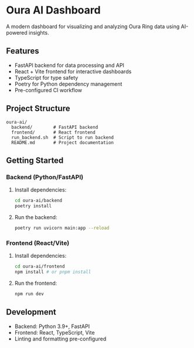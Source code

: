 # Oura AI Dashboard

A modern dashboard for visualizing and analyzing Oura Ring data using AI-powered insights.

## Features
- FastAPI backend for data processing and API
- React + Vite frontend for interactive dashboards
- TypeScript for type safety
- Poetry for Python dependency management
- Pre-configured CI workflow

## Project Structure
```
oura-ai/
  backend/        # FastAPI backend
  frontend/       # React frontend
  run_backend.sh  # Script to run backend
  README.md       # Project documentation
```

## Getting Started

### Backend (Python/FastAPI)
1. Install dependencies:
   ```bash
   cd oura-ai/backend
   poetry install
   ```
2. Run the backend:
   ```bash
   poetry run uvicorn main:app --reload
   ```

### Frontend (React/Vite)
1. Install dependencies:
   ```bash
   cd oura-ai/frontend
   npm install # or pnpm install
   ```
2. Run the frontend:
   ```bash
   npm run dev
   ```

## Development
- Backend: Python 3.9+, FastAPI
- Frontend: React, TypeScript, Vite
- Linting and formatting pre-configured

